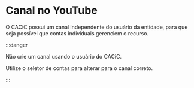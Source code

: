 # Canal no YouTube

O CACiC possui um canal independente do usuário da entidade, para que seja possível que contas individuais gerenciem o recurso.

:::danger

Não crie um canal usando o usuário do CACiC.

Utilize o seletor de contas para alterar para o canal correto.

:::
